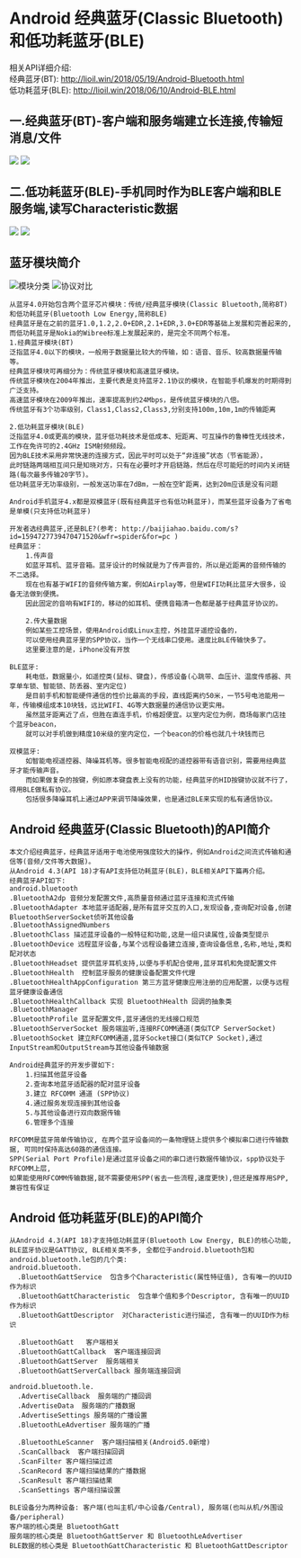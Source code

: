 # Android 经典蓝牙(Classic Bluetooth)和低功耗蓝牙(BLE)

相关API详细介绍:<br/>
经典蓝牙(BT): http://lioil.win/2018/05/19/Android-Bluetooth.html<br/>
低功耗蓝牙(BLE): http://lioil.win/2018/06/10/Android-BLE.html

## 一.经典蓝牙(BT)-客户端和服务端建立长连接,传输短消息/文件
![](png/bt_client.png) ![](png/bt_server.png)

## 二.低功耗蓝牙(BLE)-手机同时作为BLE客户端和BLE服务端,读写Characteristic数据
![](png/ble_client.png) ![](png/ble_server.png)

## 蓝牙模块简介
![模块分类](http://5.eewimg.cn/data/attachment/forum/201609/22/162701daocmpez0hkmmnfp.png.thumb.jpg)
![协议对比](http://5.eewimg.cn/data/attachment/forum/201609/22/162705qgw9wyff2o2gf96u.png.thumb.jpg)

	从蓝牙4.0开始包含两个蓝牙芯片模块：传统/经典蓝牙模块(Classic Bluetooth,简称BT)和低功耗蓝牙(Bluetooth Low Energy,简称BLE)	
	经典蓝牙是在之前的蓝牙1.0,1.2,2.0+EDR,2.1+EDR,3.0+EDR等基础上发展和完善起来的, 而低功耗蓝牙是Nokia的Wibree标准上发展起来的，是完全不同两个标准。
	1.经典蓝牙模块(BT)
	泛指蓝牙4.0以下的模块，一般用于数据量比较大的传输，如：语音、音乐、较高数据量传输等。
	经典蓝牙模块可再细分为：传统蓝牙模块和高速蓝牙模块。
	传统蓝牙模块在2004年推出，主要代表是支持蓝牙2.1协议的模块，在智能手机爆发的时期得到广泛支持。
	高速蓝牙模块在2009年推出，速率提高到约24Mbps，是传统蓝牙模块的八倍。	
	传统蓝牙有3个功率级别，Class1,Class2,Class3,分别支持100m,10m,1m的传输距离
	
	2.低功耗蓝牙模块(BLE)
	泛指蓝牙4.0或更高的模块，蓝牙低功耗技术是低成本、短距离、可互操作的鲁棒性无线技术，工作在免许可的2.4GHz ISM射频频段。
	因为BLE技术采用非常快速的连接方式，因此平时可以处于“非连接”状态（节省能源），
	此时链路两端相互间只是知晓对方，只有在必要时才开启链路，然后在尽可能短的时间内关闭链路(每次最多传输20字节)。
	低功耗蓝牙无功率级别，一般发送功率在7dBm，一般在空旷距离，达到20m应该是没有问题
	
	Android手机蓝牙4.x都是双模蓝牙(既有经典蓝牙也有低功耗蓝牙)，而某些蓝牙设备为了省电是单模(只支持低功耗蓝牙)
			
	开发者选经典蓝牙,还是BLE?(参考: http://baijiahao.baidu.com/s?id=1594727739470471520&wfr=spider&for=pc )
	经典蓝牙：	
		1.传声音
		如蓝牙耳机、蓝牙音箱。蓝牙设计的时候就是为了传声音的，所以是近距离的音频传输的不二选择。
		现在也有基于WIFI的音频传输方案，例如Airplay等，但是WIFI功耗比蓝牙大很多，设备无法做到便携。
		因此固定的音响有WIFI的，移动的如耳机、便携音箱清一色都是基于经典蓝牙协议的。
		
		2.传大量数据
		例如某些工控场景，使用Android或Linux主控，外挂蓝牙遥控设备的，
		可以使用经典蓝牙里的SPP协议，当作一个无线串口使用。速度比BLE传输快多了。
		这里要注意的是，iPhone没有开放
		
	BLE蓝牙:
		耗电低，数据量小，如遥控类(鼠标、键盘)，传感设备(心跳带、血压计、温度传感器、共享单车锁、智能锁、防丢器、室内定位)
		是目前手机和智能硬件通信的性价比最高的手段，直线距离约50米，一节5号电池能用一年，传输模组成本10块钱，远比WIFI、4G等大数据量的通信协议更实用。
		虽然蓝牙距离近了点，但胜在直连手机，价格超便宜。以室内定位为例，商场每家门店挂个蓝牙beacon，
		就可以对手机做到精度10米级的室内定位，一个beacon的价格也就几十块钱而已

	双模蓝牙:
		如智能电视遥控器、降噪耳机等。很多智能电视配的遥控器带有语音识别，需要用经典蓝牙才能传输声音。
		而如果做复杂的按键，例如原本键盘表上没有的功能，经典蓝牙的HID按键协议就不行了，得用BLE做私有协议。
		包括很多降噪耳机上通过APP来调节降噪效果，也是通过BLE来实现的私有通信协议。

## Android 经典蓝牙(Classic Bluetooth)的API简介
	本文介绍经典蓝牙，经典蓝牙适用于电池使用强度较大的操作，例如Android之间流式传输和通信等(音频/文件等大数据)。 
	从Android 4.3(API 18)才有API支持低功耗蓝牙(BLE)，BLE相关API下篇再介绍。
	经典蓝牙API如下:
	android.bluetooth
	.BluetoothA2dp 音频分发配置文件,高质量音频通过蓝牙连接和流式传输
	.BluetoothAdapter 本地蓝牙适配器,是所有蓝牙交互的入口,发现设备,查询配对设备,创建BluetoothServerSocket侦听其他设备
	.BluetoothAssignedNumbers
	.BluetoothClass 描述蓝牙设备的一般特征和功能,这是一组只读属性,设备类型提示
	.BluetoothDevice 远程蓝牙设备,与某个远程设备建立连接,查询设备信息,名称,地址,类和配对状态
	.BluetoothHeadset 提供蓝牙耳机支持,以便与手机配合使用,蓝牙耳机和免提配置文件
	.BluetoothHealth  控制蓝牙服务的健康设备配置文件代理
	.BluetoothHealthAppConfiguration 第三方蓝牙健康应用注册的应用配置，以便与远程蓝牙健康设备通信
	.BluetoothHealthCallback 实现 BluetoothHealth 回调的抽象类
	.BluetoothManager 
	.BluetoothProfile 蓝牙配置文件,蓝牙通信的无线接口规范
	.BluetoothServerSocket 服务端监听,连接RFCOMM通道(类似TCP ServerSocket)
	.BluetoothSocket 建立RFCOMM通道,蓝牙Socket接口(类似TCP Socket),通过InputStream和OutputStream与其他设备传输数据
	
	Android经典蓝牙的开发步骤如下:
		1.扫描其他蓝牙设备
		2.查询本地蓝牙适配器的配对蓝牙设备
		3.建立 RFCOMM 通道 (SPP协议)
		4.通过服务发现连接到其他设备
		5.与其他设备进行双向数据传输
		6.管理多个连接

	RFCOMM是蓝牙简单传输协议, 在两个蓝牙设备间的一条物理链上提供多个模拟串口进行传输数据, 可同时保持高达60路的通信连接。
	SPP(Serial Port Profile)是通过蓝牙设备之间的串口进行数据传输协议，spp协议处于RFCOMM上层,
	如果能使用RFCOMM传输数据,就不需要使用SPP(省去一些流程,速度更快),但还是推荐用SPP,兼容性有保证

## Android 低功耗蓝牙(BLE)的API简介
	从Android 4.3(API 18)才支持低功耗蓝牙(Bluetooth Low Energy, BLE)的核心功能,
	BLE蓝牙协议是GATT协议, BLE相关类不多, 全都位于android.bluetooth包和android.bluetooth.le包的几个类:
	android.bluetooth.
	  .BluetoothGattService  包含多个Characteristic(属性特征值), 含有唯一的UUID作为标识
	  .BluetoothGattCharacteristic  包含单个值和多个Descriptor, 含有唯一的UUID作为标识
	  .BluetoothGattDescriptor  对Characteristic进行描述, 含有唯一的UUID作为标识
	  
	  .BluetoothGatt   客户端相关
	  .BluetoothGattCallback  客户端连接回调	  
	  .BluetoothGattServer  服务端相关
	  .BluetoothGattServerCallback 服务端连接回调
	
	android.bluetooth.le.
	  .AdvertiseCallback  服务端的广播回调
	  .AdvertiseData  服务端的广播数据
	  .AdvertiseSettings 服务端的广播设置
	  .BluetoothLeAdvertiser 服务端的广播
	  
	  .BluetoothLeScanner  客户端扫描相关(Android5.0新增)
	  .ScanCallback  客户端扫描回调
	  .ScanFilter 客户端扫描过滤
	  .ScanRecord 客户端扫描结果的广播数据
	  .ScanResult 客户端扫描结果
	  .ScanSettings 客户端扫描设置
	  
	BLE设备分为两种设备: 客户端(也叫主机/中心设备/Central), 服务端(也叫从机/外围设备/peripheral)
	客户端的核心类是 BluetoothGatt
	服务端的核心类是 BluetoothGattServer 和 BluetoothLeAdvertiser
	BLE数据的核心类是 BluetoothGattCharacteristic 和 BluetoothGattDescriptor